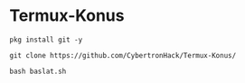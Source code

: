 # Termux-Konus

```Shell
pkg install git -y

git clone https://github.com/CybertronHack/Termux-Konus/

bash baslat.sh
```
